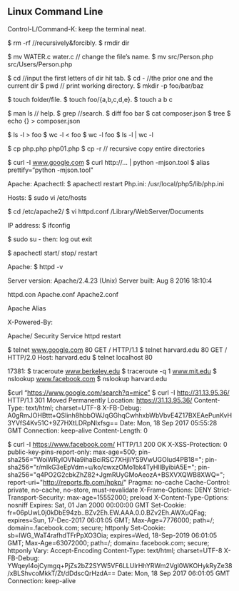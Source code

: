 ## Linux Command Line

Control-L/Command-K: keep the terminal neat.

$ rm -rf //recursively&forcibly. $ rmdir dir

$ mv WATER.c water.c // change the file’s name. $ mv src/Person.php src/Users/Person.php

$ cd <directory> //input the first letters of dir hit tab. $ cd -  //the prior one and the current dir
$ pwd // print working directory. $ mkdir -p foo/bar/baz

$ touch folder/file. $ touch foo/{a,b,c,d,e}. $ touch a b c

$ man ls // help. $ grep //search. $ diff foo bar
$ cat composer.json  $ tree  $ echo {} > composer.json

$ ls -l > foo  $ wc -l < foo  $ wc -l foo  $ ls -l | wc -l

$ cp php.php php01.php $ cp -r // recursive copy entire directories



$ curl -I www.google.com
$ curl http://… | python -mjson.tool
$ alias prettify=“python -mjson.tool"



Apache:
Apachectl: $ apachectl restart
Php.ini: /usr/local/php5/lib/php.ini

Hosts: $ sudo vi /etc/hosts

$ cd /etc/apache2/
$ vi httpd.conf
/Library/WebServer/Documents

IP address: $ ifconfig


$ sudo su -   then: log out   exit

$ apachectl start/ stop/ restart

Apache: $ httpd -v

Server version: Apache/2.4.23 (Unix)
Server built:   Aug  8 2016 18:10:4

httpd.con
Apache.conf
Apache2.conf

Apache  Alias

X-Powered-By:

Apache/
Security
Service httpd restart


$ telnet www.google.com 80
GET / HTTP/1.1
$ telnet harvard.edu 80
GET / HTTP/2.0
Host: harvard.edu
$ telnet localhost 80

17381:
$ traceroute www.berkeley.edu  $ traceroute -q 1 www.mit.edu
$ nslookup www.facebook.com $ nslookup harvard.edu

$curl “https://www.google.com/search?q=mice”
$ curl -I http://31.13.95.36/
HTTP/1.1 301 Moved Permanently
Location: https://31.13.95.36/
Content-Type: text/html; charset=UTF-8
X-FB-Debug: A0gRmJOHBttt+QSlinh8hbbOWJqGGhqCwhhxbWbVbvE4Z17BXEAePunKvH3YVfS4Kv51C+9Z7HXtLDRpNlxfsg==
Date: Mon, 18 Sep 2017 05:55:28 GMT
Connection: keep-alive
Content-Length: 0

$ curl -I https://www.facebook.com/
HTTP/1.1 200 OK
X-XSS-Protection: 0
public-key-pins-report-only: max-age=500; pin-sha256="WoiWRyIOVNa9ihaBciRSC7XHjliYS9VwUGOIud4PB18="; pin-sha256="r/mIkG3eEpVdm+u/ko/cwxzOMo1bk4TyHIlByibiA5E="; pin-sha256="q4PO2G2cbkZhZ82+JgmRUyGMoAeozA+BSXVXQWB8XWQ="; report-uri="http://reports.fb.com/hpkp/"
Pragma: no-cache
Cache-Control: private, no-cache, no-store, must-revalidate
X-Frame-Options: DENY
Strict-Transport-Security: max-age=15552000; preload
X-Content-Type-Options: nosniff
Expires: Sat, 01 Jan 2000 00:00:00 GMT
Set-Cookie: fr=06pUwL0j0kDbE94zb..BZv2Eh.EW.AAA.0.0.BZv2Eh.AWXuQFag; expires=Sun, 17-Dec-2017 06:01:05 GMT; Max-Age=7776000; path=/; domain=.facebook.com; secure; httponly
Set-Cookie: sb=IWG_WaT4rafhdTFrPpXO3Oia; expires=Wed, 18-Sep-2019 06:01:05 GMT; Max-Age=63072000; path=/; domain=.facebook.com; secure; httponly
Vary: Accept-Encoding
Content-Type: text/html; charset=UTF-8
X-FB-Debug: YWqeyl4ojCymgq+PjZs2bZ2SYW5VF6LLUlrHhYRWm2Vgl0WKOHykRyZe38/xBLShvcoMkkT/Zt/dDdscQrHzdA==
Date: Mon, 18 Sep 2017 06:01:05 GMT
Connection: keep-alive

